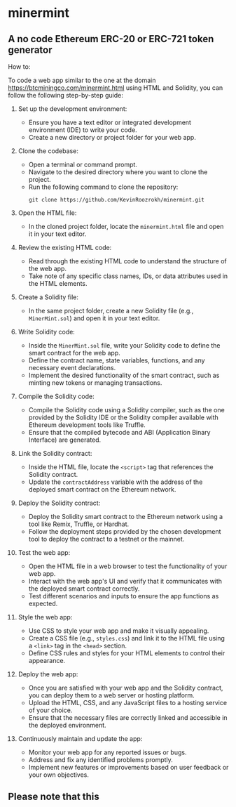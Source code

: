 # minermint
A no code Ethereum ERC-20 or ERC-721 token generator
---
How to:

To code a web app similar to the one at the domain https://btcminingco.com/minermint.html using HTML and Solidity, you can follow the following step-by-step guide:

1. Set up the development environment:
   - Ensure you have a text editor or integrated development environment (IDE) to write your code.
   - Create a new directory or project folder for your web app.

2. Clone the codebase:
   - Open a terminal or command prompt.
   - Navigate to the desired directory where you want to clone the project.
   - Run the following command to clone the repository:
     ```
     git clone https://github.com/KevinRoozrokh/minermint.git
     ```

3. Open the HTML file:
   - In the cloned project folder, locate the `minermint.html` file and open it in your text editor.

4. Review the existing HTML code:
   - Read through the existing HTML code to understand the structure of the web app.
   - Take note of any specific class names, IDs, or data attributes used in the HTML elements.

5. Create a Solidity file:
   - In the same project folder, create a new Solidity file (e.g., `MinerMint.sol`) and open it in your text editor.

6. Write Solidity code:
   - Inside the `MinerMint.sol` file, write your Solidity code to define the smart contract for the web app.
   - Define the contract name, state variables, functions, and any necessary event declarations.
   - Implement the desired functionality of the smart contract, such as minting new tokens or managing transactions.

7. Compile the Solidity code:
   - Compile the Solidity code using a Solidity compiler, such as the one provided by the Solidity IDE or the Solidity compiler available with Ethereum development tools like Truffle.
   - Ensure that the compiled bytecode and ABI (Application Binary Interface) are generated.

8. Link the Solidity contract:
   - Inside the HTML file, locate the `<script>` tag that references the Solidity contract.
   - Update the `contractAddress` variable with the address of the deployed smart contract on the Ethereum network.

9. Deploy the Solidity contract:
   - Deploy the Solidity smart contract to the Ethereum network using a tool like Remix, Truffle, or Hardhat.
   - Follow the deployment steps provided by the chosen development tool to deploy the contract to a testnet or the mainnet.

10. Test the web app:
    - Open the HTML file in a web browser to test the functionality of your web app.
    - Interact with the web app's UI and verify that it communicates with the deployed smart contract correctly.
    - Test different scenarios and inputs to ensure the app functions as expected.

11. Style the web app:
    - Use CSS to style your web app and make it visually appealing.
    - Create a CSS file (e.g., `styles.css`) and link it to the HTML file using a `<link>` tag in the `<head>` section.
    - Define CSS rules and styles for your HTML elements to control their appearance.

12. Deploy the web app:
    - Once you are satisfied with your web app and the Solidity contract, you can deploy them to a web server or hosting platform.
    - Upload the HTML, CSS, and any JavaScript files to a hosting service of your choice.
    - Ensure that the necessary files are correctly linked and accessible in the deployed environment.

13. Continuously maintain and update the app:
    - Monitor your web app for any reported issues or bugs.
    - Address and fix any identified problems promptly.
    - Implement new features or improvements based on user feedback or your own objectives.

Please note that this
---


